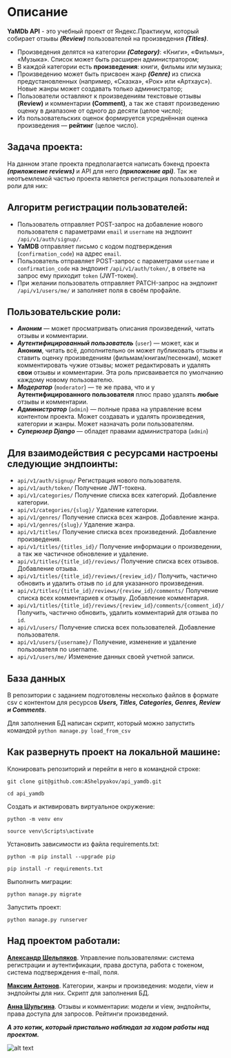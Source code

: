 # Описание

**YaMDb API** - это учебный проект от Яндекс.Практикум, который собирает отзывы ***(Review)*** пользователей на произведения ***(Titles)***. 
* Произведения делятся на категории ***(Category)***: «Книги», «Фильмы», «Музыка». Список может быть расширен администратором;
* В каждой категории есть **произведения**: книги, фильмы или музыка;
* Произведению может быть присвоен жанр ***(Genre)*** из списка предустановленных (например, «Сказка», «Рок» или «Артхаус»). Новые жанры может создавать только администратор;
* Пользователи оставляют к произведениям текстовые отзывы **(Review)** и комментарии **(Comment)**, а так же ставят произведению оценку в диапазоне от одного до десяти (целое число);
* Из пользовательских оценок формируется усреднённая оценка произведения — **рейтинг** (целое число).

## Задача проекта:

На данном этапе проекта предполагается написать бэкенд проекта ***(приложение reviews)*** и API для него ***(приложение api)***.
Так же неотъемлемой частью проекта является регистрация пользователей и роли для них:

## Алгоритм регистрации пользователей:

* Пользователь отправляет POST-запрос на добавление нового пользователя с параметрами `email` и `username` на эндпоинт `/api/v1/auth/signup/`.
* **YaMDB** отправляет письмо с кодом подтверждения (`confirmation_code`) на адрес  `email`.
* Пользователь отправляет POST-запрос с параметрами `username` и `confirmation_code` на эндпоинт `/api/v1/auth/token/`, в ответе на запрос ему приходит `token` (JWT-токен).
* При желании пользователь отправляет PATCH-запрос на эндпоинт `/api/v1/users/me/` и заполняет поля в своём профайле.

## Пользовательские роли:

* ***Аноним*** — может просматривать описания произведений, читать отзывы и комментарии.
* ***Аутентифицированный пользователь*** (`user`) — может, как и **Аноним**, читать всё, дополнительно он может публиковать отзывы и ставить оценку произведениям (фильмам/книгам/песенкам), может комментировать чужие отзывы; может редактировать и удалять **свои** отзывы и комментарии. Эта роль присваивается по умолчанию каждому новому пользователю.
* ***Модератор*** (`moderator`) — те же права, что и у **Аутентифицированного пользователя** плюс право удалять **любые** отзывы и комментарии.
* ***Администратор*** (`admin`) — полные права на управление всем контентом проекта. Может создавать и удалять произведения, категории и жанры. Может назначать роли пользователям. 
* ***Суперюзер Django*** — обладет правами администратора (`admin`)


## Для взаимодействия с ресурсами настроены следующие эндпоинты:

* `api/v1/auth/signup/` Регистрация нового пользователя.
* `api/v1/auth/token/` Получение JWT-токена.
* `api/v1/categories/` Получение списка всех категорий. Добавление категории.
* `api/v1/categories/{slug}/` Удаление категории.
* `api/v1/genres/` Получение списка всех жанров. Добавление жанра.
* `api/v1/genres/{slug}/` Удаление жанра.
* `api/v1/titles/` Получение списка всех произведений. Добавление произведения.
* `api/v1/titles/{titles_id}/` Получение информации о произведении, а так же частичное обновление и удаление.
* `api/v1/titles/{title_id}/reviews/` Получение списка всех отзывов. Добавление отзыва.
* `api/v1/titles/{title_id}/reviews/{review_id}/` Получить, частично обновить и удалить отзыв по `id` для указанного произведения.
* `api/v1/titles/{title_id}/reviews/{review_id}/comments/` Получение списка всех комментариев к отзыву. Добавление комментария.
* `api/v1/titles/{title_id}/reviews/{review_id}/comments/{comment_id}/` Получить, частично обновить, удалить комментарий для отзыва по `id`.
* `api/v1/users/` Получение списка всех пользователей. Добавление пользователя.
* `api/v1/users/{username}/` Получение, изменение и удаление пользователя по username.
* `api/v1/users/me/` Изменение данных своей учетной записи.

## База данных

В репозитории с заданием подготовлены несколько файлов в формате csv с контентом для ресурсов ***Users, Titles, Categories, Genres, Review и Comments***.

Для заполнения БД написан скрипт, который можно запустить командой 
`python manage.py load_from_csv`

## Как развернуть проект на локальной машине:

Клонировать репозиторий и перейти в него в командной строке:

```
git clone git@github.com:AShelpyakov/api_yamdb.git
```

```
cd api_yamdb
```

Cоздать и активировать виртуальное окружение:

```
python -m venv env
```

```
source venv\Scripts\activate
```

Установить зависимости из файла requirements.txt:

```
python -m pip install --upgrade pip
```

```
pip install -r requirements.txt
```

Выполнить миграции:

```
python manage.py migrate
```

Запустить проект:

```
python manage.py runserver
```


## Над проектом работали:

**[Александр Шельпяков](https://github.com/AShelpyakov)**. Управление пользователями: система регистрации и аутентификации, права доступа, работа с токеном, система подтверждения e-mail, поля.

**[Максим Антонов](https://github.com/MakcAntov)**. Категории, жанры и произведения: модели, view и эндпойнты для них. Скрипт для заполнения БД.

**[Анна Шульгина](https://github.com/motheranarkia)**. Отзывы и комментарии: модели и view, эндпойнты, права доступа для запросов. Рейтинги произведений.

***А это котик, который пристально наблюдал за ходом работы над проектом.***

![alt text](https://telegrator.ru/wp-content/uploads/2021/05/chat_avatar-136.jpg)
